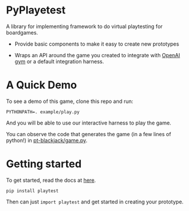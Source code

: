 # PyPlayetest

A library for implementing framework to do virtual playtesting for
boardgames.

- Provide basic components to make it easy to create new prototypes

- Wraps an API around the game you created to integrate with [OpenAI gym](https://gym.openai.com/)
  or a default integration harness.

# A Quick Demo

To see a demo of this game, clone this repo and run:

```
PYTHONPATH=. example/play.py
```

And you will be able to use our interactive harness to play the game.

You can observe the code that generates the game (in a few lines of python!)
in [pt-blackjack/game.py](pt-blackjack/game.py).

# Getting started

To get started, read the docs at [here](#todo).

```
pip install playtest
```

Then can just `import playtest` and get started in creating your prototype.
